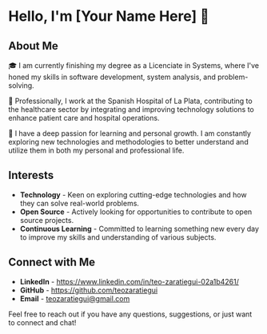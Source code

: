 # Hello, I'm [Your Name Here] 👋

## About Me
🎓 I am currently finishing my degree as a Licenciate in Systems, where I've honed my skills in software development, system analysis, and problem-solving.

🏥 Professionally, I work at the Spanish Hospital of La Plata, contributing to the healthcare sector by integrating and improving technology solutions to enhance patient care and hospital operations.

🌱 I have a deep passion for learning and personal growth. I am constantly exploring new technologies and methodologies to better understand and utilize them in both my personal and professional life.

## Interests
- **Technology** - Keen on exploring cutting-edge technologies and how they can solve real-world problems.
- **Open Source** - Actively looking for opportunities to contribute to open source projects.
- **Continuous Learning** - Committed to learning something new every day to improve my skills and understanding of various subjects.

## Connect with Me
- **LinkedIn** - https://www.linkedin.com/in/teo-zaratiegui-02a1b4261/
- **GitHub** - https://github.com/teozaratiegui
- **Email** - teozaratiegui@gmail.com

Feel free to reach out if you have any questions, suggestions, or just want to connect and chat!


